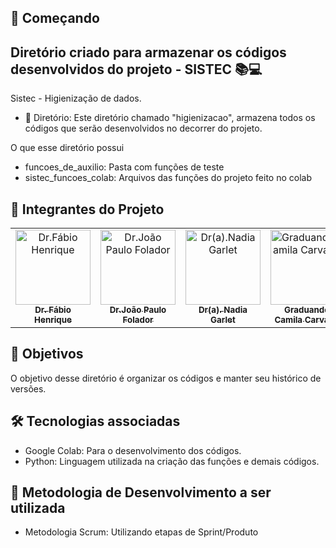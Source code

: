 ## 🚀 Começando
## Diretório criado para armazenar os códigos desenvolvidos do projeto - SISTEC 📚💻
Sistec - Higienização de dados.

* 📁 Diretório:
Este diretório chamado "higienizacao", armazena todos os códigos que serão desenvolvidos no decorrer do projeto. 

O que esse diretório possui
* funcoes_de_auxilio: Pasta com funções de teste<br/> 
* sistec_funcoes_colab: Arquivos das funções do projeto feito no colab<br/>

## 🤝 Integrantes do Projeto

<table>
  <tr>
    <td align="center">
      <a href="https://github.com/oliveirafhm">
        <img src="https://github.com/Dados-Sistec/informacao_integrantes/blob/master/fabio.jpg" heigth="120px;" width="120px;"  alt="Dr.Fábio Henrique"/><br>
        <sub>
          <b>Dr. Fábio Henrique</b>
        </sub>
      </a>
    </td>
    <td align="center">
      <a href="https://github.com/jpfolador">
        <img src="https://github.com/Dados-Sistec/informacao_integrantes/blob/master/joao.jpg" heigth="120px;" width="120px;" alt="Dr.João Paulo Folador"/><br>
        <sub>
          <b>Dr.João Paulo Folador</b>
        </sub>
      </a>
    </td>
    <td align="center">
      <a href="https://github.com/leandromqrs">
        <img src="https://github.com/Dados-Sistec/informacao_integrantes/blob/master/nadia.jpeg" heigth="120px;" width="120px;" alt="Dr(a).Nadia Garlet"/><br>
        <sub>
          <b>Dr(a). Nadia Garlet</b>
        </sub>
      </a>
    </td>
    <td align="center">
      <a href="https://github.com/camilacarvalhonn">
        <img src="https://github.com/Dados-Sistec/informacao_integrantes/blob/master/camila.jpg" heigth="120px;" width="120px;" alt="Graduando.Camila Carvalho"/><br>
        <sub>
          <b>Graduando. Camila Carvalho</b>
        </sub>
      </a>
    </td>
    <td align="center">
      <a href="https://github.com/ninivehelen">
        <img src="https://github.com/Dados-Sistec/informacao_integrantes/blob/master/ninive.jpeg" heigth="120px;" width="120px;" alt="Graduando.Nínive Helen"/><br>
        <sub>
          <b>Graduando. Nínive Helen</b>
        </sub>
      </a>
    </td>
  </tr>
</table>


## 🎯 Objetivos

O objetivo desse diretório é organizar os códigos e manter seu histórico de versões.

## 🛠️ Tecnologias associadas
        
* Google Colab: Para o desenvolvimento dos códigos.
* Python: Linguagem utilizada na criação das funções e demais códigos.
        
## :calendar: Metodologia de Desenvolvimento a ser utilizada

* Metodologia Scrum: Utilizando etapas de Sprint/Produto
